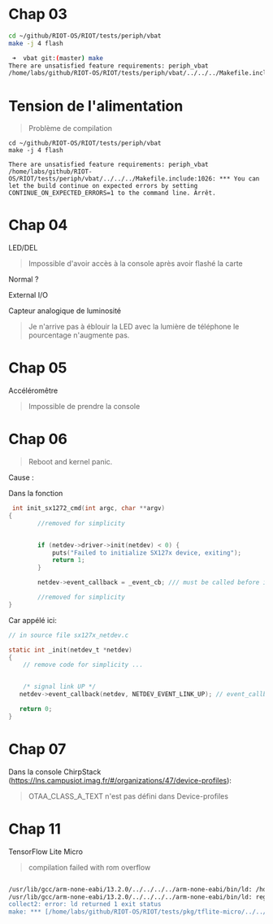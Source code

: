 


# Chap 03

```bash
cd ~/github/RIOT-OS/RIOT/tests/periph/vbat
make -j 4 flash

 ➜  vbat git:(master) make 
There are unsatisfied feature requirements: periph_vbat
/home/labs/github/RIOT-OS/RIOT/tests/periph/vbat/../../../Makefile.include:1026: *** You can let the build continue on expected errors by setting CONTINUE_ON_EXPECTED_ERRORS=1 to the command line. Arrêt.

```

# Tension de l'alimentation

> Problème de compilation 

```
cd ~/github/RIOT-OS/RIOT/tests/periph/vbat
make -j 4 flash

There are unsatisfied feature requirements: periph_vbat
/home/labs/github/RIOT-OS/RIOT/tests/periph/vbat/../../../Makefile.include:1026: *** You can let the build continue on expected errors by setting CONTINUE_ON_EXPECTED_ERRORS=1 to the command line. Arrêt.

```


# Chap 04


LED/DEL

 > Impossible d'avoir accès à la console après avoir flashé la carte

Normal ? 


External I/O

Capteur analogique de luminosité

> Je n'arrive pas à éblouir la LED avec la lumière de téléphone le pourcentage n'augmente pas.



# Chap 05 

Accéléromêtre

> Impossible de prendre la console


# Chap 06 

> Reboot and kernel panic.

Cause : 

Dans la fonction 
```c
 int init_sx1272_cmd(int argc, char **argv)
{
        //removed for simplicity


	    if (netdev->driver->init(netdev) < 0) {
	        puts("Failed to initialize SX127x device, exiting");
	        return 1;
	    }

	    netdev->event_callback = _event_cb; /// must be called before init

        //removed for simplicity
}

```

Car appélé ici: 

```c
// in source file sx127x_netdev.c

static int _init(netdev_t *netdev)
{
    // remove code for simplicity ...


    /* signal link UP */
   netdev->event_callback(netdev, NETDEV_EVENT_LINK_UP); // event_callback is NULL here, not initialized

   return 0;
}
```

# Chap 07
Dans la console ChirpStack (https://lns.campusiot.imag.fr/#/organizations/47/device-profiles): 
> OTAA_CLASS_A_TEXT n'est pas défini dans Device-profiles


# Chap 11 

TensorFlow Lite Micro 

> compilation failed with rom overflow

```bash

/usr/lib/gcc/arm-none-eabi/13.2.0/../../../../arm-none-eabi/bin/ld: /home/labs/github/RIOT-OS/RIOT/tests/pkg/tflite-micro/bin/wyres-base/tests_tflite-micro.elf section `.ARM.exidx' will not fit in region `rom'
/usr/lib/gcc/arm-none-eabi/13.2.0/../../../../arm-none-eabi/bin/ld: region `rom' overflowed by 1288 bytes
collect2: error: ld returned 1 exit status
make: *** [/home/labs/github/RIOT-OS/RIOT/tests/pkg/tflite-micro/../../../Makefile.include:751: /home/labs/github/RIOT-OS/RIOT/tests/pkg/tflite-micro/bin/wyres-base/tests_tflite-micro.elf] Error 1

```


